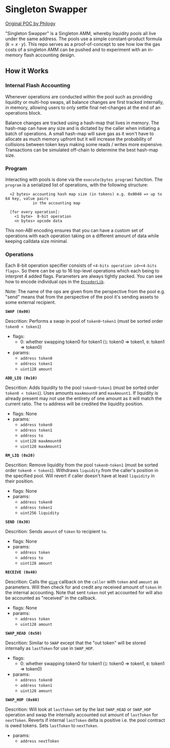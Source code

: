 # Singleton Swapper

[Original POC by Philogy](https://github.com/Philogy/singleton-swapper)

"Singleton Swapper" is a Singleton AMM, whereby liquidity pools all live under the same address. The pools use
a simple constant-product formula ($k = x\cdot y$). This repo serves as a proof-of-concept to see
how low the gas costs of a singleton AMM can be pushed and to experiment with an in-memory flash
accounting design.

## How it Works

### Internal Flash Accounting

Whenever operations are conducted within the pool such as providing liquidity or multi-hop swaps, all
balance changes are first tracked internally, in memory, allowing users to only settle final
net-changes at the end of an operations block.

Balance changes are tracked using a hash-map that lives in memory. The hash-map can have any size
and is dictated by the caller when initiating a batch of operations. A small hash-map will save gas as
it won't have to allocate as much memory upfront but it will increase the probability of collisions
between token keys making some reads / writes more expensive. Transactions can be simulated
off-chain to determine the best hash-map size.

### Program

Interacting with pools is done via the `execute(bytes program)` function. The `program` is
a serialized list of operations, with the following structure:
```
  <2 bytes> accounting hash map size (in tokens) e.g. 0x0040 => up to 64 key, value pairs
            in the accounting map

  [for every operation]:
    <1 byte>  8-bit operation
    <n bytes> opcode data
```

This non-ABI encoding ensures that you can have a custom set of operations with each operation
taking on a different amount of data while keeping calldata size minimal.

### Operations

Each 8-bit operation specifier consists of `<4-bits operation id><4-bits flags>`. So there can be up
to 16 top-level operations which each being to interpret 4 added flags.
Parameters are always tightly packed. You can see how to encode individual ops in the
[`EncoderLib`](src/utils/EncoderLib.sol).

Note: The name of the ops are given from the perspective from the pool e.g. "send" means that from
the perspective of the pool it's sending assets to some external recipient.

**`SWAP (0x00)`**

Descrition: Performs a swap in pool of `token0`-`token1` (must be sorted order `token0 < token1`)

  - flags:
    - 0: whether swapping token0 for token1 (`1`: token0 => token1, `0`: token1 => token0)
  - params:
    - `address token0`
    - `address token1`
    - `uint128 amount`

**`ADD_LIQ (0x10)`**

Descrition: Adds liquidity to the pool `token0`-`token1` (must be sorted order `token0 < token1`).
Uses amounts `maxAmount0` and `maxAmount1`. If liquidity is already present may not use the entirety
of one amount as it will match the current ratio. The `to` address will be credited the liquidity
position.

  - flags: None
  - params:
    - `address token0`
    - `address token1`
    - `address to`
    - `uint128 maxAmount0`
    - `uint128 maxAmount1`

**`RM_LIQ (0x20)`**

Descrition: Remove liquidity from the pool `token0`-`token1` (must be sorted order `token0
< token1`). Withdraws `liquidity` from the caller's position in the specified pool. Will revert if
caller doesn't have at least `liquidity` in their position.

  - flags: None
  - params:
    - `address token0`
    - `address token1`
    - `uint256 liquidity`

**`SEND (0x30)`**

Descrition: Sends `amount` of `token` to recipient `to`.

  - flags: None
  - params:
    - `address token`
    - `address to`
    - `uint128 amount`

**`RECEIVE (0x40)`**

Descrition: Calls the [`give`](src/interfaces/IGiver.sol#6) callback on the `caller` with `token`
and `amount` as parameters. Will then check for and credit any received amount of `token` in the
internal accounting. Note that sent `token` not yet accounted for will also be accounted as
"received" in the callback.

  - flags: None
  - params:
    - `address token`
    - `uint128 amount`

**`SWAP_HEAD (0x50)`**

Descrition: Similar to `SWAP` except that the "out token" will be stored internally as `lastToken`
for use in `SWAP_HOP`.

  - flags:
    - 0: whether swapping token0 for token1 (`1`: token0 => token1, `0`: token1 => token0)
  - params:
    - `address token0`
    - `address token1`
    - `uint128 amount`

**`SWAP_HOP (0x60)`**

Descrition: Will look at `lastToken` set by the last `SWAP_HEAD` or `SWAP_HOP` operation and swap
the internally accounted out amount of `lastToken` for `nextToken`. Reverts if internal `lastToken`
delta is positive i.e. the pool contract is owed tokens. Sets `lastToken` to `nextToken`.

  - params:
    - `address nextToken`
